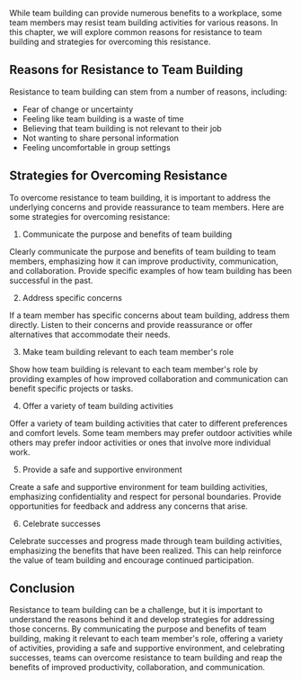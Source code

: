 
While team building can provide numerous benefits to a workplace, some team members may resist team building activities for various reasons. In this chapter, we will explore common reasons for resistance to team building and strategies for overcoming this resistance.

Reasons for Resistance to Team Building
---------------------------------------

Resistance to team building can stem from a number of reasons, including:

* Fear of change or uncertainty
* Feeling like team building is a waste of time
* Believing that team building is not relevant to their job
* Not wanting to share personal information
* Feeling uncomfortable in group settings

Strategies for Overcoming Resistance
------------------------------------

To overcome resistance to team building, it is important to address the underlying concerns and provide reassurance to team members. Here are some strategies for overcoming resistance:

1. Communicate the purpose and benefits of team building

Clearly communicate the purpose and benefits of team building to team members, emphasizing how it can improve productivity, communication, and collaboration. Provide specific examples of how team building has been successful in the past.

2. Address specific concerns

If a team member has specific concerns about team building, address them directly. Listen to their concerns and provide reassurance or offer alternatives that accommodate their needs.

3. Make team building relevant to each team member's role

Show how team building is relevant to each team member's role by providing examples of how improved collaboration and communication can benefit specific projects or tasks.

4. Offer a variety of team building activities

Offer a variety of team building activities that cater to different preferences and comfort levels. Some team members may prefer outdoor activities while others may prefer indoor activities or ones that involve more individual work.

5. Provide a safe and supportive environment

Create a safe and supportive environment for team building activities, emphasizing confidentiality and respect for personal boundaries. Provide opportunities for feedback and address any concerns that arise.

6. Celebrate successes

Celebrate successes and progress made through team building activities, emphasizing the benefits that have been realized. This can help reinforce the value of team building and encourage continued participation.

Conclusion
----------

Resistance to team building can be a challenge, but it is important to understand the reasons behind it and develop strategies for addressing those concerns. By communicating the purpose and benefits of team building, making it relevant to each team member's role, offering a variety of activities, providing a safe and supportive environment, and celebrating successes, teams can overcome resistance to team building and reap the benefits of improved productivity, collaboration, and communication.
